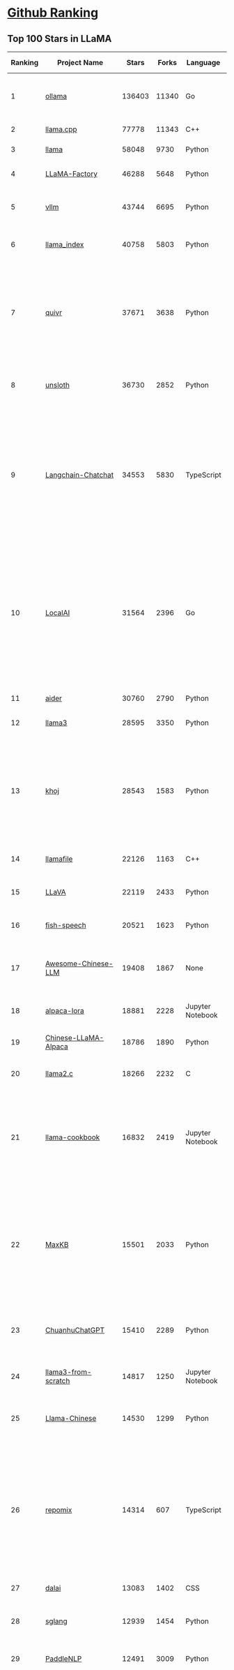 [Github Ranking](../README.md)
==========

## Top 100 Stars in LLaMA

| Ranking | Project Name | Stars | Forks | Language | Open Issues | Description | Last Commit |
| ------- | ------------ | ----- | ----- | -------- | ----------- | ----------- | ----------- |
| 1 | [ollama](https://github.com/ollama/ollama) | 136403 | 11340 | Go | 1500 | Get up and running with Llama 3.3, DeepSeek-R1, Phi-4, Gemma 3, and other large language models. | 2025-04-08T02:42:26Z |
| 2 | [llama.cpp](https://github.com/ggml-org/llama.cpp) | 77778 | 11343 | C++ | 329 | LLM inference in C/C++ | 2025-04-08T02:32:19Z |
| 3 | [llama](https://github.com/meta-llama/llama) | 58048 | 9730 | Python | 427 | Inference code for Llama models | 2025-01-26T21:42:26Z |
| 4 | [LLaMA-Factory](https://github.com/hiyouga/LLaMA-Factory) | 46288 | 5648 | Python | 407 | Unified Efficient Fine-Tuning of 100+ LLMs & VLMs (ACL 2024) | 2025-04-07T10:29:11Z |
| 5 | [vllm](https://github.com/vllm-project/vllm) | 43744 | 6695 | Python | 1602 | A high-throughput and memory-efficient inference and serving engine for LLMs | 2025-04-08T02:43:43Z |
| 6 | [llama_index](https://github.com/run-llama/llama_index) | 40758 | 5803 | Python | 679 | LlamaIndex is the leading framework for building LLM-powered agents over your data. | 2025-04-07T23:59:38Z |
| 7 | [quivr](https://github.com/QuivrHQ/quivr) | 37671 | 3638 | Python | 23 | Opiniated RAG for integrating GenAI in your apps 🧠   Focus on your product rather than the RAG. Easy integration in existing products with customisation!  Any LLM: GPT4, Groq, Llama. Any Vectorstore: PGVector, Faiss. Any Files. Anyway you want.  | 2025-04-02T09:32:29Z |
| 8 | [unsloth](https://github.com/unslothai/unsloth) | 36730 | 2852 | Python | 923 | Finetune Llama 4, DeepSeek-R1, Gemma 3 & Reasoning LLMs 2x faster with 70% less memory! 🦥 | 2025-04-07T00:20:22Z |
| 9 | [Langchain-Chatchat](https://github.com/chatchat-space/Langchain-Chatchat) | 34553 | 5830 | TypeScript | 194 | Langchain-Chatchat（原Langchain-ChatGLM）基于 Langchain 与 ChatGLM, Qwen 与 Llama 等语言模型的 RAG 与 Agent 应用 \| Langchain-Chatchat (formerly langchain-ChatGLM), local knowledge based LLM (like ChatGLM, Qwen and Llama) RAG and Agent app with langchain  | 2025-03-25T15:45:51Z |
| 10 | [LocalAI](https://github.com/mudler/LocalAI) | 31564 | 2396 | Go | 420 | :robot: The free, Open Source alternative to OpenAI, Claude and others. Self-hosted and local-first. Drop-in replacement for OpenAI,  running on consumer-grade hardware. No GPU required. Runs gguf, transformers, diffusers and many more models architectures. Features: Generate Text, Audio, Video, Images, Voice Cloning, Distributed, P2P inference | 2025-04-07T21:09:47Z |
| 11 | [aider](https://github.com/Aider-AI/aider) | 30760 | 2790 | Python | 703 | aider is AI pair programming in your terminal | 2025-04-07T18:31:41Z |
| 12 | [llama3](https://github.com/meta-llama/llama3) | 28595 | 3350 | Python | 170 | The official Meta Llama 3 GitHub site | 2025-01-26T21:39:06Z |
| 13 | [khoj](https://github.com/khoj-ai/khoj) | 28543 | 1583 | Python | 72 | Your AI second brain. Self-hostable. Get answers from the web or your docs. Build custom agents, schedule automations, do deep research. Turn any online or local LLM into your personal, autonomous AI (gpt, claude, gemini, llama, qwen, mistral). Get started - free. | 2025-04-07T14:37:34Z |
| 14 | [llamafile](https://github.com/Mozilla-Ocho/llamafile) | 22126 | 1163 | C++ | 144 | Distribute and run LLMs with a single file. | 2025-04-07T17:01:08Z |
| 15 | [LLaVA](https://github.com/haotian-liu/LLaVA) | 22119 | 2433 | Python | 1059 | [NeurIPS'23 Oral] Visual Instruction Tuning (LLaVA) built towards GPT-4V level capabilities and beyond. | 2024-08-12T09:52:38Z |
| 16 | [fish-speech](https://github.com/fishaudio/fish-speech) | 20521 | 1623 | Python | 33 | SOTA Open Source TTS | 2025-04-07T17:01:38Z |
| 17 | [Awesome-Chinese-LLM](https://github.com/HqWu-HITCS/Awesome-Chinese-LLM) | 19408 | 1867 | None | 5 | 整理开源的中文大语言模型，以规模较小、可私有化部署、训练成本较低的模型为主，包括底座模型，垂直领域微调及应用，数据集与教程等。 | 2024-09-19T11:06:18Z |
| 18 | [alpaca-lora](https://github.com/tloen/alpaca-lora) | 18881 | 2228 | Jupyter Notebook | 333 | Instruct-tune LLaMA on consumer hardware | 2024-07-29T13:37:49Z |
| 19 | [Chinese-LLaMA-Alpaca](https://github.com/ymcui/Chinese-LLaMA-Alpaca) | 18786 | 1890 | Python | 1 | 中文LLaMA&Alpaca大语言模型+本地CPU/GPU训练部署 (Chinese LLaMA & Alpaca LLMs) | 2024-04-30T04:28:38Z |
| 20 | [llama2.c](https://github.com/karpathy/llama2.c) | 18266 | 2232 | C | 122 | Inference Llama 2 in one file of pure C | 2024-08-06T09:44:40Z |
| 21 | [llama-cookbook](https://github.com/meta-llama/llama-cookbook) | 16832 | 2419 | Jupyter Notebook | 16 | Welcome to the Llama Cookbook! This is your go to guide for Building with Llama: Getting started with Inference, Fine-Tuning, RAG. We also show you how to solve end to end problems using Llama model family and using them on various provider services   | 2025-04-07T13:23:13Z |
| 22 | [MaxKB](https://github.com/1Panel-dev/MaxKB) | 15501 | 2033 | Python | 120 | 💬 MaxKB is a ready-to-use RAG chatbot that features robust workflow and MCP tool-use capabilities. It supports a wide range of mainstream large language models (LLMs), including DeepSeek-R1, Llama 3.3, OpenAI, among others. | 2025-04-08T02:55:11Z |
| 23 | [ChuanhuChatGPT](https://github.com/GaiZhenbiao/ChuanhuChatGPT) | 15410 | 2289 | Python | 122 | GUI for ChatGPT API and many LLMs. Supports agents, file-based QA, GPT finetuning and query with web search. All with a neat UI. | 2025-03-13T09:36:38Z |
| 24 | [llama3-from-scratch](https://github.com/naklecha/llama3-from-scratch) | 14817 | 1250 | Jupyter Notebook | 13 | llama3 implementation one matrix multiplication at a time | 2024-05-23T14:34:05Z |
| 25 | [Llama-Chinese](https://github.com/LlamaFamily/Llama-Chinese) | 14530 | 1299 | Python | 196 | Llama中文社区，实时汇总最新Llama学习资料，构建最好的中文Llama大模型开源生态，完全开源可商用 | 2025-04-06T09:16:55Z |
| 26 | [repomix](https://github.com/yamadashy/repomix) | 14314 | 607 | TypeScript | 75 | 📦 Repomix (formerly Repopack) is a powerful tool that packs your entire repository into a single, AI-friendly file. Perfect for when you need to feed your codebase to Large Language Models (LLMs) or other AI tools like Claude, ChatGPT, DeepSeek, Perplexity, Gemini, Gemma, Llama, Grok, and more. | 2025-04-07T02:37:06Z |
| 27 | [dalai](https://github.com/cocktailpeanut/dalai) | 13083 | 1402 | CSS | 293 | The simplest way to run LLaMA on your local machine | 2024-06-18T20:29:46Z |
| 28 | [sglang](https://github.com/sgl-project/sglang) | 12939 | 1454 | Python | 461 | SGLang is a fast serving framework for large language models and vision language models. | 2025-04-08T02:09:36Z |
| 29 | [PaddleNLP](https://github.com/PaddlePaddle/PaddleNLP) | 12491 | 3009 | Python | 269 | Easy-to-use and powerful LLM and SLM library with awesome model zoo. | 2025-04-05T03:04:50Z |
| 30 | [h2ogpt](https://github.com/h2oai/h2ogpt) | 11755 | 1296 | Python | 285 | Private chat with local GPT with document, images, video, etc. 100% private, Apache 2.0. Supports oLLaMa, Mixtral, llama.cpp, and more. Demo: https://gpt.h2o.ai/ https://gpt-docs.h2o.ai/ | 2025-03-26T15:07:15Z |
| 31 | [mastra](https://github.com/mastra-ai/mastra) | 11741 | 592 | TypeScript | 71 | The TypeScript AI agent framework. ⚡ Assistants, RAG, observability. Supports any LLM: GPT-4, Claude, Gemini, Llama. | 2025-04-08T03:37:50Z |
| 32 | [ludwig](https://github.com/ludwig-ai/ludwig) | 11410 | 1204 | Python | 39 | Low-code framework for building custom LLMs, neural networks, and other AI models | 2025-03-31T20:00:41Z |
| 33 | [OpenLLM](https://github.com/bentoml/OpenLLM) | 11089 | 706 | Python | 1 | Run any open-source LLMs, such as DeepSeek and Llama, as OpenAI compatible API endpoint in the cloud. | 2025-04-07T16:51:47Z |
| 34 | [llama-gpt](https://github.com/getumbrel/llama-gpt) | 10960 | 715 | TypeScript | 84 | A self-hosted, offline, ChatGPT-like chatbot. Powered by Llama 2. 100% private, with no data leaving your device. New: Code Llama support! | 2024-04-23T18:56:06Z |
| 35 | [shell_gpt](https://github.com/TheR1D/shell_gpt) | 10650 | 840 | Python | 86 | A command-line productivity tool powered by AI large language models like GPT-4, will help you accomplish your tasks faster and more efficiently. | 2025-02-17T04:11:14Z |
| 36 | [petals](https://github.com/bigscience-workshop/petals) | 9548 | 550 | Python | 90 | 🌸 Run LLMs at home, BitTorrent-style. Fine-tuning and inference up to 10x faster than offloading | 2024-09-07T11:54:28Z |
| 37 | [llama-cpp-python](https://github.com/abetlen/llama-cpp-python) | 8915 | 1104 | Python | 535 | Python bindings for llama.cpp | 2025-03-24T23:24:33Z |
| 38 | [TinyLlama](https://github.com/jzhang38/TinyLlama) | 8375 | 526 | Python | 45 | The TinyLlama project is an open endeavor to pretrain a 1.1B Llama model on 3 trillion tokens. | 2024-05-03T20:21:20Z |
| 39 | [PowerInfer](https://github.com/SJTU-IPADS/PowerInfer) | 8167 | 427 | C++ | 107 | High-speed Large Language Model Serving for Local Deployment | 2025-02-19T08:15:55Z |
| 40 | [BELLE](https://github.com/LianjiaTech/BELLE) | 8113 | 768 | HTML | 104 | BELLE: Be Everyone's Large Language model Engine（开源中文对话大模型） | 2024-10-16T11:38:59Z |
| 41 | [bisheng](https://github.com/dataelement/bisheng) | 7997 | 1336 | Python | 84 | BISHENG is an open LLM devops platform for next generation Enterprise AI applications. Powerful and comprehensive features include: GenAI workflow, RAG, Agent, Unified model management, Evaluation, SFT, Dataset Management, Enterprise-level System Management, Observability and more. | 2025-04-07T08:57:09Z |
| 42 | [reor](https://github.com/reorproject/reor) | 7787 | 465 | JavaScript | 106 | Private & local AI personal knowledge management app for high entropy people. | 2025-04-05T18:33:39Z |
| 43 | [ipex-llm](https://github.com/intel/ipex-llm) | 7715 | 1340 | Python | 1116 | Accelerate local LLM inference and finetuning (LLaMA, Mistral, ChatGLM, Qwen, DeepSeek, Mixtral, Gemma, Phi, MiniCPM, Qwen-VL, MiniCPM-V, etc.) on Intel XPU (e.g., local PC with iGPU and NPU, discrete GPU such as Arc, Flex and Max); seamlessly integrate with llama.cpp, Ollama, HuggingFace, LangChain, LlamaIndex, vLLM, DeepSpeed, Axolotl, etc. | 2025-04-07T09:41:22Z |
| 44 | [llama-stack](https://github.com/meta-llama/llama-stack) | 7657 | 971 | Python | 178 | Composable building blocks to build Llama Apps | 2025-04-07T22:04:00Z |
| 45 | [GPTCache](https://github.com/zilliztech/GPTCache) | 7496 | 531 | Python | 71 | Semantic cache for LLMs. Fully integrated with LangChain and llama_index.  | 2024-09-18T02:05:21Z |
| 46 | [open_llama](https://github.com/openlm-research/open_llama) | 7471 | 395 | None | 36 | OpenLLaMA, a permissively licensed open source reproduction of Meta AI’s LLaMA 7B trained on the RedPajama dataset | 2023-07-16T13:42:13Z |
| 47 | [inference](https://github.com/xorbitsai/inference) | 7402 | 613 | Python | 159 | Replace OpenAI GPT with another LLM in your app by changing a single line of code. Xinference gives you the freedom to use any LLM you need. With Xinference, you're empowered to run inference with any open-source language models, speech recognition models, and multimodal models, whether in the cloud, on-premises, or even on your laptop. | 2025-04-07T12:23:10Z |
| 48 | [Chinese-LLaMA-Alpaca-2](https://github.com/ymcui/Chinese-LLaMA-Alpaca-2) | 7157 | 575 | Python | 1 | 中文LLaMA-2 & Alpaca-2大模型二期项目 + 64K超长上下文模型 (Chinese LLaMA-2 & Alpaca-2 LLMs with 64K long context models) | 2024-09-23T02:52:19Z |
| 49 | [AstrBot](https://github.com/AstrBotDevs/AstrBot) | 7104 | 430 | Python | 180 | ✨ 易上手的多平台 LLM 聊天机器人及开发框架 ✨ 平台支持 QQ、QQ频道、Telegram、微信、企微、飞书 \| MCP 服务器、OpenAI、DeepSeek、Gemini、硅基流动、月之暗面、Ollama、OneAPI、Dify 等。附带 WebUI。 | 2025-04-07T09:56:27Z |
| 50 | [langchain4j](https://github.com/langchain4j/langchain4j) | 6897 | 1278 | Java | 386 | Java version of LangChain | 2025-04-08T02:02:29Z |
| 51 | [ms-swift](https://github.com/modelscope/ms-swift) | 6789 | 580 | Python | 540 | Use PEFT or Full-parameter to finetune 500+ LLMs (Qwen2.5, InternLM3, GLM4, Mistral, Yi1.5, DeepSeek-R1, ...) and 200+ MLLMs (Qwen2.5-VL, Qwen2.5-Omni, Qwen2-Audio, Llama4, Llava, InternVL2.5, MiniCPM-V-2.6, GLM4v, Xcomposer2.5, DeepSeek-VL2, Phi3.5-Vision, GOT-OCR2, ...). | 2025-04-08T02:59:21Z |
| 52 | [llama-models](https://github.com/meta-llama/llama-models) | 6607 | 1077 | Python | 97 | Utilities intended for use with Llama models. | 2025-04-07T22:06:15Z |
| 53 | [k8sgpt](https://github.com/k8sgpt-ai/k8sgpt) | 6449 | 771 | Go | 71 | Giving Kubernetes Superpowers to everyone | 2025-04-07T23:36:18Z |
| 54 | [Firefly](https://github.com/yangjianxin1/Firefly) | 6323 | 573 | Python | 204 | Firefly: 大模型训练工具，支持训练Qwen2.5、Qwen2、Yi1.5、Phi-3、Llama3、Gemma、MiniCPM、Yi、Deepseek、Orion、Xverse、Mixtral-8x7B、Zephyr、Mistral、Baichuan2、Llma2、Llama、Qwen、Baichuan、ChatGLM2、InternLM、Ziya2、Vicuna、Bloom等大模型 | 2024-10-24T02:27:42Z |
| 55 | [promptfoo](https://github.com/promptfoo/promptfoo) | 6107 | 505 | TypeScript | 145 | Test your prompts, agents, and RAGs. Red teaming, pentesting, and vulnerability scanning for LLMs. Compare performance of GPT, Claude, Gemini, Llama, and more. Simple declarative configs with command line and CI/CD integration. | 2025-04-08T01:47:58Z |
| 56 | [lit-llama](https://github.com/Lightning-AI/lit-llama) | 6045 | 523 | Python | 109 | Implementation of the LLaMA language model based on nanoGPT. Supports flash attention, Int8 and GPTQ 4bit quantization, LoRA and LLaMA-Adapter fine-tuning, pre-training. Apache 2.0-licensed. | 2024-09-06T11:38:12Z |
| 57 | [lmdeploy](https://github.com/InternLM/lmdeploy) | 6013 | 519 | Python | 398 | LMDeploy is a toolkit for compressing, deploying, and serving LLMs. | 2025-04-07T12:44:12Z |
| 58 | [LaWGPT](https://github.com/pengxiao-song/LaWGPT) | 5962 | 551 | Python | 86 |  🎉 Repo for LaWGPT, Chinese-Llama tuned with Chinese Legal knowledge. 基于中文法律知识的大语言模型 | 2024-06-11T07:20:19Z |
| 59 | [LLaMA-Adapter](https://github.com/OpenGVLab/LLaMA-Adapter) | 5853 | 381 | Python | 106 | [ICLR 2024] Fine-tuning LLaMA to follow Instructions within 1 Hour and 1.2M Parameters | 2024-03-14T08:12:53Z |
| 60 | [llamacoder](https://github.com/Nutlope/llamacoder) | 5850 | 1319 | TypeScript | 38 | Open source Claude Artifacts – built with Llama 3.1 405B | 2025-04-06T17:12:52Z |
| 61 | [airllm](https://github.com/lyogavin/airllm) | 5757 | 456 | Jupyter Notebook | 112 | AirLLM 70B inference with single 4GB GPU | 2024-11-24T23:32:29Z |
| 62 | [serge](https://github.com/serge-chat/serge) | 5710 | 403 | Svelte | 18 | A web interface for chatting with Alpaca through llama.cpp. Fully dockerized, with an easy to use API. | 2025-04-07T09:46:12Z |
| 63 | [Baichuan-7B](https://github.com/baichuan-inc/Baichuan-7B) | 5691 | 507 | Python | 85 | A large-scale 7B pretraining language model developed by BaiChuan-Inc. | 2024-07-18T14:23:01Z |
| 64 | [mergekit](https://github.com/arcee-ai/mergekit) | 5522 | 525 | Python | 201 | Tools for merging pretrained large language models. | 2025-04-05T22:42:26Z |
| 65 | [llama-fs](https://github.com/iyaja/llama-fs) | 5245 | 329 | TypeScript | 45 | A self-organizing file system with llama 3 | 2025-02-18T01:58:14Z |
| 66 | [enchanted](https://github.com/gluonfield/enchanted) | 5151 | 333 | Swift | 90 | Enchanted is iOS and macOS app for chatting with private self hosted language models such as Llama2, Mistral or Vicuna using Ollama. | 2025-03-19T20:19:21Z |
| 67 | [llm-answer-engine](https://github.com/developersdigest/llm-answer-engine) | 4879 | 766 | TypeScript | 25 | Build a Perplexity-Inspired Answer Engine Using Next.js, Groq, Llama-3, Langchain, OpenAI, Upstash, Brave & Serper | 2024-09-28T16:41:53Z |
| 68 | [Liger-Kernel](https://github.com/linkedin/Liger-Kernel) | 4800 | 299 | Python | 56 | Efficient Triton Kernels for LLM Training | 2025-04-07T21:47:41Z |
| 69 | [Huatuo-Llama-Med-Chinese](https://github.com/SCIR-HI/Huatuo-Llama-Med-Chinese) | 4735 | 477 | Python | 29 | Repo for BenTsao [original name: HuaTuo (华驼)], Instruction-tuning Large Language Models with Chinese Medical Knowledge. 本草（原名：华驼）模型仓库，基于中文医学知识的大语言模型指令微调 | 2025-02-21T02:04:37Z |
| 70 | [YuE](https://github.com/multimodal-art-projection/YuE) | 4730 | 515 | Python | 58 | YuE: Open Full-song Music Generation Foundation Model, something similar to Suno.ai but open | 2025-04-07T07:35:04Z |
| 71 | [llm-scraper](https://github.com/mishushakov/llm-scraper) | 4704 | 275 | TypeScript | 11 | Turn any webpage into structured data using LLMs | 2024-08-30T17:36:16Z |
| 72 | [awesome-LLM-resourses](https://github.com/WangRongsheng/awesome-LLM-resourses) | 4679 | 483 | None | 0 | 🧑‍🚀 全世界最好的LLM资料总结（数据处理、模型训练、模型部署、o1 模型、MCP、小语言模型、视觉语言模型） \| Summary of the world's best LLM resources.  | 2025-04-06T04:05:03Z |
| 73 | [GPT-4-LLM](https://github.com/Instruction-Tuning-with-GPT-4/GPT-4-LLM) | 4295 | 305 | HTML | 13 | Instruction Tuning with GPT-4 | 2023-06-11T13:40:30Z |
| 74 | [h2o-llmstudio](https://github.com/h2oai/h2o-llmstudio) | 4260 | 442 | Python | 35 | H2O LLM Studio - a framework and no-code GUI for fine-tuning LLMs. Documentation: https://docs.h2o.ai/h2o-llmstudio/ | 2025-04-03T10:51:38Z |
| 75 | [g1](https://github.com/bklieger-groq/g1) | 4208 | 380 | Python | 1 | g1: Using Llama-3.1 70b on Groq to create o1-like reasoning chains | 2025-01-27T18:36:13Z |
| 76 | [llama-stack-apps](https://github.com/meta-llama/llama-stack-apps) | 4202 | 618 | None | 19 | Agentic components of the Llama Stack APIs | 2025-04-03T01:20:54Z |
| 77 | [llama-dl](https://github.com/shawwn/llama-dl) | 4163 | 418 | Shell | 9 | High-speed download of LLaMA, Facebook's 65B parameter GPT model | 2023-06-28T16:56:55Z |
| 78 | [Chinese-Vicuna](https://github.com/Facico/Chinese-Vicuna) | 4154 | 419 | C | 65 | Chinese-Vicuna: A Chinese Instruction-following LLaMA-based Model —— 一个中文低资源的llama+lora方案，结构参考alpaca | 2024-11-14T12:37:47Z |
| 79 | [data-juicer](https://github.com/modelscope/data-juicer) | 4137 | 225 | Python | 32 | Data processing for and with foundation models!  🍎 🍋 🌽 ➡️ ➡️🍸 🍹 🍷 | 2025-04-04T06:47:11Z |
| 80 | [llama3-Chinese-chat](https://github.com/CrazyBoyM/llama3-Chinese-chat) | 4136 | 341 | Python | 29 | Llama3、Llama3.1 中文后训练版仓库（微调、魔改版本有趣权重 & 训练、推理、评测、部署教程视频 & 文档） | 2024-09-16T10:05:58Z |
| 81 | [llama_cloud_services](https://github.com/run-llama/llama_cloud_services) | 3858 | 385 | Python | 229 | Knowledge Agents and Management in the Cloud | 2025-04-07T15:54:06Z |
| 82 | [MedicalGPT](https://github.com/shibing624/MedicalGPT) | 3787 | 554 | Python | 42 | MedicalGPT: Training Your Own Medical GPT Model with ChatGPT Training Pipeline. 训练医疗大模型，实现了包括增量预训练(PT)、有监督微调(SFT)、RLHF、DPO、ORPO、GRPO。 | 2025-03-20T02:32:43Z |
| 83 | [obsidian-smart-connections](https://github.com/brianpetro/obsidian-smart-connections) | 3499 | 203 | JavaScript | 346 | Chat with your notes & see links to related content with AI embeddings. Use local models or 100+ via APIs like Claude, Gemini, ChatGPT & Llama 3 | 2025-04-08T01:12:43Z |
| 84 | [llama-hub](https://github.com/run-llama/llama-hub) | 3474 | 732 | Jupyter Notebook | 82 | A library of data loaders for LLMs made by the community -- to be used with LlamaIndex and/or LangChain | 2024-03-01T15:17:16Z |
| 85 | [casibase](https://github.com/casibase/casibase) | 3463 | 406 | Go | 32 | ⚡️AI Cloud OS: Open-source enterprise-level AI knowledge base and Manus-like agent management platform with admin UI, user management and Single-Sign-On⚡️, supports ChatGPT, Claude, DeepSeek R1, Llama, Ollama, HuggingFace, etc., chat bot demo: https://ai.casibase.com, admin UI demo: https://ai-admin.casibase.com | 2025-04-06T16:27:35Z |
| 86 | [tensorzero](https://github.com/tensorzero/tensorzero) | 3402 | 219 | Rust | 129 | TensorZero creates a feedback loop for optimizing LLM applications — turning production data into smarter, faster, and cheaper models. | 2025-04-08T02:32:34Z |
| 87 | [zero_nlp](https://github.com/yuanzhoulvpi2017/zero_nlp) | 3354 | 397 | Jupyter Notebook | 100 | 中文nlp解决方案(大模型、数据、模型、训练、推理)  | 2025-02-12T13:56:56Z |
| 88 | [higgsfield](https://github.com/higgsfield-ai/higgsfield) | 3334 | 558 | Jupyter Notebook | 1 | Fault-tolerant, highly scalable GPU orchestration, and a machine learning framework designed for training models with billions to trillions of parameters | 2024-05-25T17:43:07Z |
| 89 | [YAYI](https://github.com/wenge-research/YAYI) | 3263 | 44 | Python | 0 | 雅意大模型：为客户打造安全可靠的专属大模型，基于大规模中英文多领域指令数据训练的 LlaMA 2 & BLOOM 系列模型，由中科闻歌算法团队研发。(Repo for YaYi Chinese LLMs based on LlaMA2 & BLOOM) | 2024-01-17T07:37:16Z |
| 90 | [LangChain-ChatGLM-Webui](https://github.com/X-D-Lab/LangChain-ChatGLM-Webui) | 3252 | 490 | Python | 45 | 基于LangChain和ChatGLM-6B等系列LLM的针对本地知识库的自动问答 | 2024-04-15T15:03:05Z |
| 91 | [InternGPT](https://github.com/OpenGVLab/InternGPT) | 3216 | 230 | Python | 19 | InternGPT (iGPT) is an open source demo platform where you can easily showcase your AI models. Now it supports DragGAN, ChatGPT, ImageBind, multimodal chat like GPT-4, SAM, interactive image editing, etc. Try it at igpt.opengvlab.com (支持DragGAN、ChatGPT、ImageBind、SAM的在线Demo系统) | 2024-08-20T12:51:03Z |
| 92 | [langroid](https://github.com/langroid/langroid) | 3213 | 310 | Python | 54 | Harness LLMs with Multi-Agent Programming | 2025-04-07T21:55:21Z |
| 93 | [LLamaSharp](https://github.com/SciSharp/LLamaSharp) | 3101 | 411 | C# | 160 | A C#/.NET library to run LLM (🦙LLaMA/LLaVA) on your local device efficiently. | 2025-04-05T16:07:28Z |
| 94 | [lightllm](https://github.com/ModelTC/lightllm) | 3094 | 245 | Python | 72 | LightLLM is a Python-based LLM (Large Language Model) inference and serving framework, notable for its lightweight design, easy scalability, and high-speed performance. | 2025-04-07T12:51:43Z |
| 95 | [GPTQ-for-LLaMa](https://github.com/qwopqwop200/GPTQ-for-LLaMa) | 3050 | 461 | Python | 61 | 4 bits quantization of LLaMA using GPTQ | 2024-07-13T04:45:28Z |
| 96 | [Linly](https://github.com/CVI-SZU/Linly) | 3049 | 234 | Python | 109 | Chinese-LLaMA 1&2、Chinese-Falcon 基础模型；ChatFlow中文对话模型；中文OpenLLaMA模型；NLP预训练/指令微调数据集 | 2024-04-14T05:19:19Z |
| 97 | [PurpleLlama](https://github.com/meta-llama/PurpleLlama) | 3020 | 511 | Python | 7 | Set of tools to assess and improve LLM security. | 2025-02-14T21:34:34Z |
| 98 | [Video-LLaMA](https://github.com/DAMO-NLP-SG/Video-LLaMA) | 2980 | 270 | Python | 62 | [EMNLP 2023 Demo] Video-LLaMA: An Instruction-tuned Audio-Visual Language Model for Video Understanding | 2024-06-04T07:06:41Z |
| 99 | [AGiXT](https://github.com/Josh-XT/AGiXT) | 2963 | 397 | Python | 5 | AGiXT is a dynamic AI Agent Automation Platform that seamlessly orchestrates instruction management and complex task execution across diverse AI providers. Combining adaptive memory, smart features, and a versatile plugin system, AGiXT delivers efficient and comprehensive AI solutions. | 2025-04-06T07:25:39Z |
| 100 | [lorax](https://github.com/predibase/lorax) | 2915 | 209 | Python | 144 | Multi-LoRA inference server that scales to 1000s of fine-tuned LLMs | 2025-03-07T06:20:21Z |

